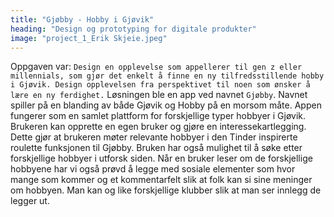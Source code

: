 ```yaml
---
title: "Gjøbby - Hobby i Gjøvik"
heading: "Design og prototyping for digitale produkter"
image: "project_1_Erik Skjeie.jpeg"
---
```


Oppgaven  var: `Design en opplevelse som appellerer til gen z eller millennials, som gjør det enkelt å finne en ny tilfredsstillende hobby i Gjøvik. Design opplevelsen fra perspektivet til noen som ønsker å lære en ny ferdighet.`
Løsningen ble en app ved navnet `Gjøbby`. Navnet spiller på en blanding av både Gjøvik og Hobby på en morsom måte. 
Appen fungerer som en samlet plattform for forskjellige typer hobbyer i Gjøvik. Brukeren kan opprette en egen bruker og gjøre en interessekartlegging. Dette gjør at brukeren møter relevante hobbyer i den Tinder inspirerte roulette funksjonen til Gjøbby. Bruken har også mulighet til å søke etter forskjellige hobbyer i utforsk siden. 
Når en bruker leser om de forskjellige hobbyene har vi også prøvd å legge med sosiale elementer som hvor mange som kommer og et kommentarfelt slik at folk kan si sine meninger om hobbyen. Man kan og like forskjellige klubber slik at man ser innlegg de legger ut.
